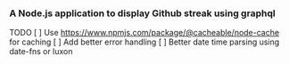 ### A Node.js application to display Github streak using graphql

TODO
[ ] Use https://www.npmjs.com/package/@cacheable/node-cache for caching
[ ] Add better error handling
[ ] Better date time parsing using date-fns or luxon